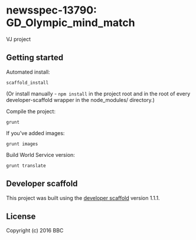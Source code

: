 # newsspec-13790: GD_Olympic_mind_match

VJ project

## Getting started

Automated install:

```
scaffold_install
```

(Or install manually - `npm install` in the project root and in the root of every developer-scaffold wrapper in the node_modules/ directory.)

Compile the project:

```
grunt
```

If you've added images:

```
grunt images
```

Build World Service version:

```
grunt translate
```

## Developer scaffold

This project was built using the [developer scaffold](https://github.com/bbc/news-vj-developer-scaffold) version 1.1.1.

## License
Copyright (c) 2016 BBC 